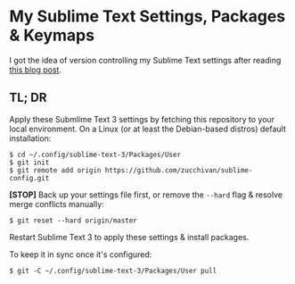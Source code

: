 # My Sublime Text Settings, Packages & Keymaps

I got the idea of version controlling my Sublime Text settings after reading [this blog post](https://medium.com/@devmount/using-git-to-sync-sublime-text-settings-f70b8dc7a40d#.dl5pzen41).

## TL; DR
Apply these Submlime Text 3 settings by fetching this repository to your local environment. On a Linux (or at least the Debian-based distros) default installation:
```
$ cd ~/.config/sublime-text-3/Packages/User
$ git init
$ git remote add origin https://github.com/zucchivan/sublime-config.git
```
**[STOP]** Back up your settings file first, or remove the `--hard` flag & resolve merge conflicts manually:
```
$ git reset --hard origin/master
```
Restart Sublime Text 3 to apply these settings & install packages.

To keep it in sync once it's configured:
```
$ git -C ~/.config/sublime-text-3/Packages/User pull
```


